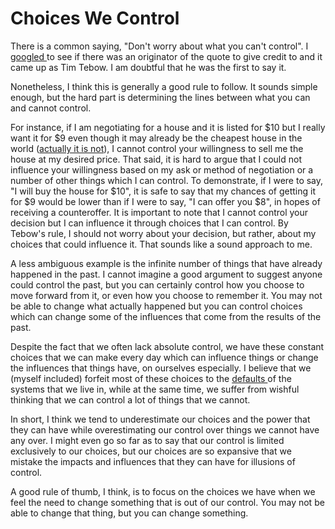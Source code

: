 # Choices We Control

There is a common saying, "Don't worry about what you can't control". I [googled ](https://www.google.com/search?tbm=isch&sxsrf=ACYBGNQEcRt1omsEzPLc5p2Cp3ezxUuzgg%3A1580349595885&sa=1&ei=mzgyXuLXNaWeytMP6fKwiAE&q=don%27t+worry+about+what+you+can%27t+control&oq=don%27t+worry+about+what+you+can%27t+control&gs_l=img.3..0l2j0i24.719712.721297..721426...1.0..1.208.947.7j2j1......0....1..gws-wiz-img.......35i39j0i7i30j0i30.yycmJlZS0uI&ved=0ahUKEwiikaKCnarnAhUlj3IEHWk5DBEQ4dUDCAc&uact=5)to see if there was an originator of the quote to give credit to and it came up as Tim Tebow. I am doubtful that he was the first to say it.

Nonetheless, I think this is generally a good rule to follow. It sounds simple enough, but the hard part is determining the lines between what you can and cannot control.

For instance, if I am negotiating for a house and it is listed for $10 but I really want it for $9 even though it may already be the cheapest house in the world ([actually it is not](https://www.cnn.com/travel/article/italy-one-euro-home-websites/index.html)), I cannot control your willingness to sell me the house at my desired price. That said, it is hard to argue that I could not influence your willingness based on my ask or method of negotiation or a number of other things which I can control. To demonstrate, if I were to say, "I will buy the house for $10", it is safe to say that my chances of getting it for $9 would be lower than if I were to say, "I can offer you $8", in hopes of receiving a counteroffer. It is important to note that I cannot control your decision but I can influence it through choices that I can control. By Tebow's rule, I should not worry about your decision, but rather, about my choices that could influence it. That sounds like a sound approach to me.

A less ambiguous example is the infinite number of things that have already happened in the past. I cannot imagine a good argument to suggest anyone could control the past, but you can certainly control how you choose to move forward from it, or even how you choose to remember it. You may not be able to change what actually happened but you can control choices which can change some of the influences that come from the results of the past.

Despite the fact that we often lack absolute control, we have these constant choices that we can make every day which can influence things or change the influences that things have, on ourselves especially. I believe that we (myself included) forfeit most of these choices to the [defaults ](https://blogofjake.com/2019/12/17/dmvs-and-defaults-that-quietly-drive-decisions/)of the systems that we live in, while at the same time, we suffer from wishful thinking that we can control a lot of things that we cannot.

In short, I think we tend to underestimate our choices and the power that they can have while overestimating our control over things we cannot have any over. I might even go so far as to say that our control is limited exclusively to our choices, but our choices are so expansive that we mistake the impacts and influences that they can have for illusions of control.

A good rule of thumb, I think, is to focus on the choices we have when we feel the need to change something that is out of our control. You may not be able to change that thing, but you can change something.
